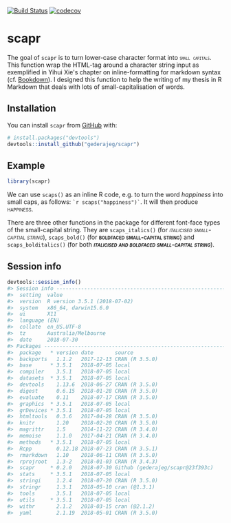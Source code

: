
<!-- README.md is generated from README.Rmd. Please edit that file -->
[![Build Status](https://travis-ci.org/gederajeg/scapr.svg?branch=master)](https://travis-ci.org/gederajeg/scapr) [![codecov](https://codecov.io/gh/gederajeg/scapr/branch/master/graph/badge.svg)](https://codecov.io/gh/gederajeg/scapr)

scapr
=====

The goal of `scapr` is to turn lower-case character format into <span style="font-variant:small-caps;">`small capitals`</span>. This function wrap the HTML-tag around a character string input as exemplified in Yihui Xie's chapter on inline-formatting for markdown syntax (cf. [Bookdown](https://bookdown.org/yihui/bookdown/markdown-syntax.html)). I designed this function to help the writing of my thesis in R Markdown that deals with lots of small-capitalisation of words.

Installation
------------

You can install `scapr` from [GitHub](https://github.com/) with:

``` r
# install.packages("devtools")
devtools::install_github("gederajeg/scapr")
```

Example
-------

``` r
library(scapr)
```

We can use `scaps()` as an inline R code, e.g. to turn the word *happiness* into small caps, as follows: `` `r scaps("happiness")` ``. It will then produce <span style="font-variant:small-caps;">happiness</span>.

There are three other functions in the package for different font-face types of the small-capital string. They are `scaps_italics()` (for <span style="font-variant:small-caps;">*italicised small-captial string*</span>), `scaps_bold()` (for <span style="font-variant:small-caps;">**boldfaced small-capital string**</span>) and `scaps_bolditalics()` (for both <span style="font-variant:small-caps;">***italicised and boldfaced small-capital string***</span>).

Session info
------------

``` r
devtools::session_info()
#> Session info -------------------------------------------------------------
#>  setting  value                       
#>  version  R version 3.5.1 (2018-07-02)
#>  system   x86_64, darwin15.6.0        
#>  ui       X11                         
#>  language (EN)                        
#>  collate  en_US.UTF-8                 
#>  tz       Australia/Melbourne         
#>  date     2018-07-30
#> Packages -----------------------------------------------------------------
#>  package   * version date       source                          
#>  backports   1.1.2   2017-12-13 CRAN (R 3.5.0)                  
#>  base      * 3.5.1   2018-07-05 local                           
#>  compiler    3.5.1   2018-07-05 local                           
#>  datasets  * 3.5.1   2018-07-05 local                           
#>  devtools    1.13.6  2018-06-27 CRAN (R 3.5.0)                  
#>  digest      0.6.15  2018-01-28 CRAN (R 3.5.0)                  
#>  evaluate    0.11    2018-07-17 CRAN (R 3.5.0)                  
#>  graphics  * 3.5.1   2018-07-05 local                           
#>  grDevices * 3.5.1   2018-07-05 local                           
#>  htmltools   0.3.6   2017-04-28 CRAN (R 3.5.0)                  
#>  knitr       1.20    2018-02-20 CRAN (R 3.5.0)                  
#>  magrittr    1.5     2014-11-22 CRAN (R 3.4.0)                  
#>  memoise     1.1.0   2017-04-21 CRAN (R 3.4.0)                  
#>  methods   * 3.5.1   2018-07-05 local                           
#>  Rcpp        0.12.18 2018-07-23 CRAN (R 3.5.1)                  
#>  rmarkdown   1.10    2018-06-11 CRAN (R 3.5.0)                  
#>  rprojroot   1.3-2   2018-01-03 CRAN (R 3.4.3)                  
#>  scapr     * 0.2.0   2018-07-30 Github (gederajeg/scapr@23f393c)
#>  stats     * 3.5.1   2018-07-05 local                           
#>  stringi     1.2.4   2018-07-20 CRAN (R 3.5.0)                  
#>  stringr     1.3.1   2018-05-10 cran (@1.3.1)                   
#>  tools       3.5.1   2018-07-05 local                           
#>  utils     * 3.5.1   2018-07-05 local                           
#>  withr       2.1.2   2018-03-15 cran (@2.1.2)                   
#>  yaml        2.1.19  2018-05-01 CRAN (R 3.5.0)
```
